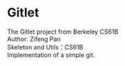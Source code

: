 # Gitlet
The Gitlet project from Berkeley CS61B  
Author: Zifeng Pan  
Skeleton and Utils：CS61B  
Implementation of a simple git.
